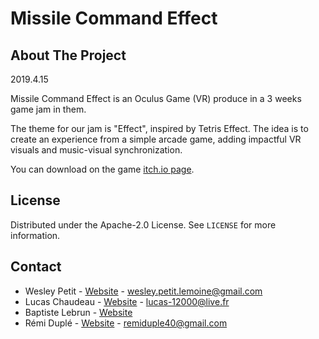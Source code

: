 # Missile Command Effect
## About The Project

2019.4.15

Missile Command Effect is an Oculus Game (VR) produce in a 3 weeks game jam in them.  

The theme for our jam is "Effect", inspired by Tetris Effect. The idea is to create an experience 
from a simple arcade game, adding impactful VR visuals and music-visual synchronization.

You can download on the game [itch.io page](https://lucasch.itch.io/missile-command-effect).

## License
Distributed under the Apache-2.0 License. See `LICENSE` for more information.

## Contact
- Wesley Petit - [Website](https://wesleypetit.fr/) - wesley.petit.lemoine@gmail.com
- Lucas Chaudeau - [Website](https://www.linkedin.com/in/lucas-chaudeau-911841199/) - lucas-12000@live.fr
- Baptiste Lebrun - [Website](https://www.flowcode.com/page/bkup)
- Rémi Duplé - [Website](https://drevero.com/) - remiduple40@gmail.com
